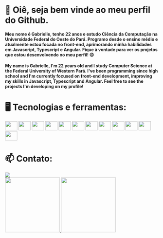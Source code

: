 # 👋 Oiê, seja bem vinde ao meu perfil do Github.

#### Meu nome é Gabrielle, tenho 22 anos e estudo Ciência da Computação na Universidade Federal do Oeste do Pará. Programo desde o ensino médio e atualmente estou focada no front-end, aprimorando minha habilidades em Javascript, Typescript e Angular. Fique à vontade para ver os projetos que estou desenvolvendo no meu perfil! 😊

#### My name is Gabrielle, I'm 22 years old and I study Computer Science at the Federal University of Western Pará. I've been programming since high school and I'm currently focused on front-end development, improving my skills in Javascript, Typescript and Angular. Feel free to see the projects I'm developing on my profile!

# 🖥 Tecnologias e ferramentas:

<div style="display: inline_block">
          <img height="30" width="40" src="https://cdn.jsdelivr.net/gh/devicons/devicon/icons/html5/html5-original.svg" />
          <img height="30" width="40" src="https://cdn.jsdelivr.net/gh/devicons/devicon/icons/css3/css3-original.svg" />
          <img height="30" width="40" src="https://cdn.jsdelivr.net/gh/devicons/devicon/icons/angularjs/angularjs-original.svg" />
          <img height="30" width="40" src="https://cdn.jsdelivr.net/gh/devicons/devicon/icons/nodejs/nodejs-original.svg" />
          <img height="30" width="40" src="https://cdn.jsdelivr.net/gh/devicons/devicon/icons/typescript/typescript-original.svg" />
          <img height="30" width="40" src="https://cdn.jsdelivr.net/gh/devicons/devicon/icons/javascript/javascript-original.svg" />
          <img height="30" width="40" src="https://cdn.jsdelivr.net/gh/devicons/devicon/icons/python/python-original.svg" />
          <img height="30" width="40" src="https://cdn.jsdelivr.net/gh/devicons/devicon/icons/java/java-original.svg" />
          <img height="30" width="40" src="https://cdn.jsdelivr.net/gh/devicons/devicon/icons/c/c-original.svg" />
          <img height="30" width="40" src="https://cdn.jsdelivr.net/gh/devicons/devicon/icons/cplusplus/cplusplus-original.svg" />
          <img height="30" width="40" src="https://cdn.jsdelivr.net/gh/devicons/devicon/icons/csharp/csharp-original.svg" />        
          <img height="30" width="40" src="https://cdn.jsdelivr.net/gh/devicons/devicon/icons/git/git-original.svg" />
</div>   

# 📫 Contato: 

<div>
          <a href="https://www.linkedin.com/in/gabriellebcastro/" target="_blank"><img src="https://img.shields.io/badge/-LinkedIn-%230077B5?style=for-the-                         badge&logo=linkedin&logoColor=white" target="_blank"></a>
</div>


<div>
<a href="https://github.com/gabriellebcastro">
<img height="180em" src="https://github-readme-stats-git-masterrstaa-rickstaa.vercel.app/api/top-langs/?username=gabriellebcastro&layout=compact&langs_count=7&theme=dracula"/>
<img height="180em" src="https://github-readme-stats-git-masterrstaa-rickstaa.vercel.app/api?username=gabriellebcastro&show_icons=true&theme=dracula&include_all_commits=true&count_private=true"/>
</div>



          
          
          
          
          

<!--
**gabriellebcastro/gabriellebcastro** is a ✨ _special_ ✨ repository because its `README.md` (this file) appears on your GitHub profile.

Here are some ideas to get you started:

- 🔭 I’m currently working on ...
- 🌱 I’m currently learning ...
- 👯 I’m looking to collaborate on ...
- 🤔 I’m looking for help with ...
- 💬 Ask me about ...
- 📫 How to reach me: ...
- 😄 Pronouns: ...
- ⚡ Fun fact: ...
-->

